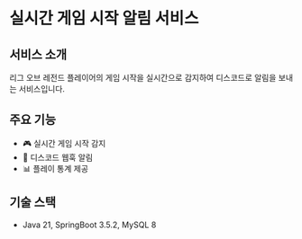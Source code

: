 # 실시간 게임 시작 알림 서비스

## 서비스 소개
리그 오브 레전드 플레이어의 게임 시작을 실시간으로 감지하여 디스코드로 알림을 보내는 서비스입니다.

## 주요 기능
- 🎮 실시간 게임 시작 감지
- 🔔 디스코드 웹훅 알림
- 📊 플레이 통계 제공

## 기술 스택
- Java 21, SpringBoot 3.5.2, MySQL 8

